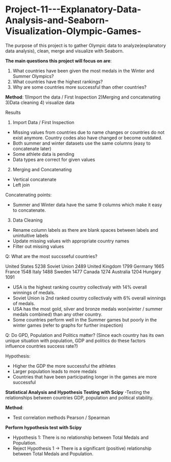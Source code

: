 # Project-11---Explanatory-Data-Analysis-and-Seaborn-Visualization-Olympic-Games-
The purpose of this project is to gather Olympic data to analyze(explanatory data analysis), clean, merge and visualize with Seaborn.

__The main questions this project will focus on are__: 
1) What countries have been given the most medals in the Winter and Summer Olympics? 
2) What countries have the highest rankings? 
3) Why are some countries more successful than other countries? 

__Method__:
1)Import the data / First Inspection
2)Merging and concatenating
3)Data cleaning
4) visualize data 

Results 

1) Import Data / First Inspection 

- Missing values from countries due to name changes or countries do not exist anymore. Country codes also have changed or become outdated. 
- Both summer and winter datasets use the same columns (easy to concatenate later)
- Some athlete data is pending 
- Data types are correct for given values 


2) Merging and Concatenating 

- Vertical concatenate
- Left join

Concatenating points:
- Summer and Winter data have the same 9 columns which make it easy to concatenate.


3) Data Cleaning 
- Rename column labels as there are blank spaces between labels and unintuitive labels 
- Update missing values with appropriate country names
- Filter out missing values 


Q: What are the most succsseful countries?

United States     5238
Soviet Union      2489
United Kingdom    1799
Germany           1665
France            1548
Italy             1488
Sweden            1477
Canada            1274
Australia         1204
Hungary           1091


- USA is the highest ranking country collectivaly with 14% overall winnings of medals.
- Soviet Union is 2nd ranked country collectivaly with 6% overall winnings of medals.
- USA has the most gold, silver and bronze medals won(winter / summer medals combined) than any other country. 
- Some countries perform well in the Summer games but poorly in the winter games (refer to graphs for further inspection)

Q: Do GPD, Population and Politics matter?
(Since each country has its own unique situation with population, GDP and politics do these factors influence countries success rate?)

Hypothesis:
- Higher the GDP the more successful the athletes
- Larger population leads to more medals
- Countries that have been participating longer in the games are more successful


__Statistical Analysis and Hypothesis Testing with Scipy__
 -Testing the relationships between countries GDP, population and political stability.

__Method__:
 - Test correlation methods Pearson / Spearman

__Perform hypothesis test with Scipy__
 - Hypothesis 1: There is no relationship between Total Medals and Population.
 - Reject Hypothesis 1 -> There is a significant (positive) relationship between Total Medals and Population.
 
 

